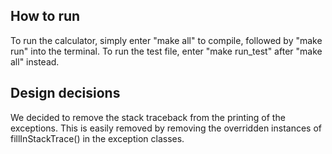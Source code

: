 
## How to run
To run the calculator, simply enter "make all" to compile, followed by "make run" into the terminal. To run the test file, enter "make run_test" after "make all" instead.


## Design decisions
We decided to remove the stack traceback from the printing of the exceptions. This is easily removed by removing the overridden 
instances of fillInStackTrace() in the exception classes. 
